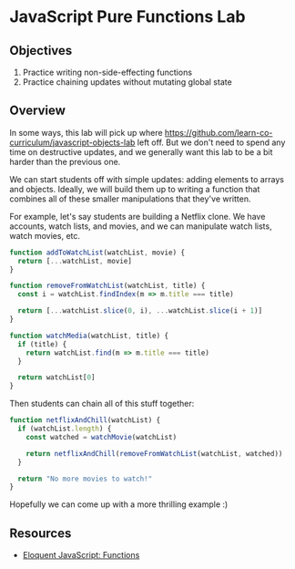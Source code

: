 # JavaScript Pure Functions Lab

## Objectives

1. Practice writing non-side-effecting functions
2. Practice chaining updates without mutating global state

## Overview

In some ways, this lab will pick up where https://github.com/learn-co-curriculum/javascript-objects-lab
left off. But we don't need to spend any time on destructive updates, and we
generally want this lab to be a bit harder than the previous one.

We can start students off with simple updates: adding elements to arrays and
objects. Ideally, we will build them up to writing a function that combines
all of these smaller manipulations that they've written.

For example, let's say students are building a Netflix clone. We have accounts,
watch lists, and movies, and we can manipulate watch lists, watch movies, etc.

```javascript
function addToWatchList(watchList, movie) {
  return [...watchList, movie]
}

function removeFromWatchList(watchList, title) {
  const i = watchList.findIndex(m => m.title === title)

  return [...watchList.slice(0, i), ...watchList.slice(i + 1)]
}

function watchMedia(watchList, title) {
  if (title) {
    return watchList.find(m => m.title === title)
  }

  return watchList[0]
}
```

Then students can chain all of this stuff together:

```javascript
function netflixAndChill(watchList) {
  if (watchList.length) {
    const watched = watchMovie(watchList)

    return netflixAndChill(removeFromWatchList(watchList, watched))
  }

  return "No more movies to watch!"
}
```

Hopefully we can come up with a more thrilling example :)

## Resources

- [Eloquent JavaScript: Functions](http://eloquentjavascript.net/1st_edition/chapter3.html)
